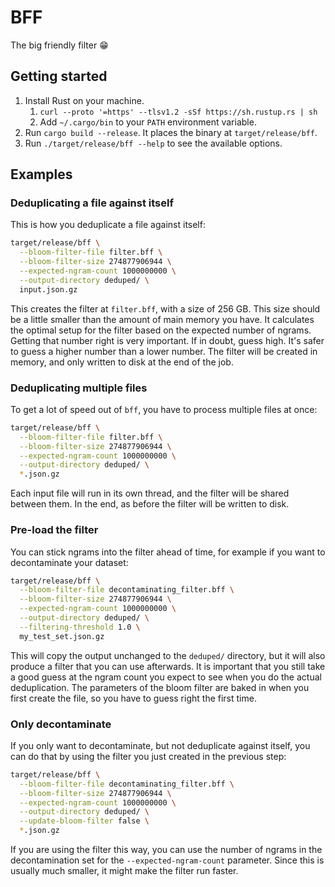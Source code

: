 BFF
===

The big friendly filter 😁

Getting started
---------------

1. Install Rust on your machine.
    1. `curl --proto '=https' --tlsv1.2 -sSf https://sh.rustup.rs | sh`
    2. Add `~/.cargo/bin` to your `PATH` environment variable.
2. Run `cargo build --release`. It places the binary at `target/release/bff`.
3. Run `./target/release/bff --help` to see the available options.

Examples
--------

### Deduplicating a file against itself

This is how you deduplicate a file against itself:
```bash
target/release/bff \
  --bloom-filter-file filter.bff \
  --bloom-filter-size 274877906944 \
  --expected-ngram-count 1000000000 \
  --output-directory deduped/ \
  input.json.gz
```

This creates the filter at `filter.bff`, with a size of 256 GB.
This size should be a little smaller than the amount of main memory you have.
It calculates the optimal setup for the filter based on the expected number of ngrams.
Getting that number right is very important.
If in doubt, guess high.
It's safer to guess a higher number than a lower number.
The filter will be created in memory, and only written to disk at the end of the job.

### Deduplicating multiple files

To get a lot of speed out of `bff`, you have to process multiple files at once:
```bash
target/release/bff \
  --bloom-filter-file filter.bff \
  --bloom-filter-size 274877906944 \
  --expected-ngram-count 1000000000 \
  --output-directory deduped/ \
  *.json.gz
```

Each input file will run in its own thread, and the filter will be shared between them.
In the end, as before the filter will be written to disk.

### Pre-load the filter

You can stick ngrams into the filter ahead of time, for example if you want to decontaminate your dataset:
```bash
target/release/bff \
  --bloom-filter-file decontaminating_filter.bff \
  --bloom-filter-size 274877906944 \
  --expected-ngram-count 1000000000 \
  --output-directory deduped/ \
  --filtering-threshold 1.0 \
  my_test_set.json.gz
```

This will copy the output unchanged to the `deduped/` directory, but it will also produce a filter that you can use afterwards.
It is important that you still take a good guess at the ngram count you expect to see when you do the actual
deduplication.
The parameters of the bloom filter are baked in when you first create the file, so you have to guess right the
first time.

### Only decontaminate

If you only want to decontaminate, but not deduplicate against itself, you can do that by using the filter
you just created in the previous step:
```bash
target/release/bff \
  --bloom-filter-file decontaminating_filter.bff \
  --bloom-filter-size 274877906944 \
  --expected-ngram-count 1000000000 \
  --output-directory deduped/ \
  --update-bloom-filter false \
  *.json.gz
```

If you are using the filter this way, you can use the number of ngrams in the decontamination set for the
`--expected-ngram-count` parameter.
Since this is usually much smaller, it might make the filter run faster.
